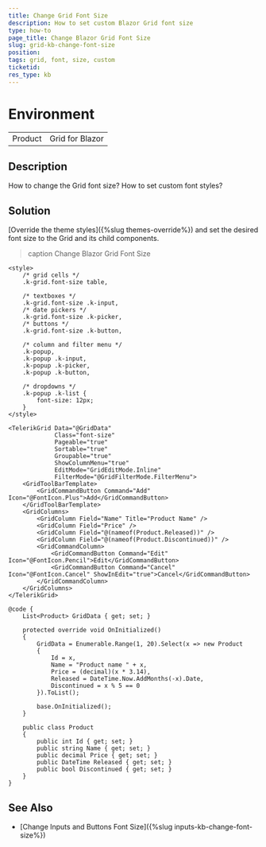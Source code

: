 ```yaml
---
title: Change Grid Font Size
description: How to set custom Blazor Grid font size
type: how-to
page_title: Change Blazor Grid Font Size
slug: grid-kb-change-font-size
position: 
tags: grid, font, size, custom
ticketid: 
res_type: kb
---
```


# Environment

<table>
	<tbody>
		<tr>
			<td>Product</td>
			<td>Grid for Blazor</td>
		</tr>
	</tbody>
</table>

## Description

How to change the Grid font size? How to set custom font styles?

## Solution

[Override the theme styles]({%slug themes-override%}) and set the desired font size to the Grid and its child components.

>caption Change Blazor Grid Font Size

````CSHTML
<style>
    /* grid cells */
    .k-grid.font-size table,

    /* textboxes */
    .k-grid.font-size .k-input,
    /* date pickers */
    .k-grid.font-size .k-picker,
    /* buttons */
    .k-grid.font-size .k-button,

    /* column and filter menu */
    .k-popup,
    .k-popup .k-input,
    .k-popup .k-picker,
    .k-popup .k-button,

    /* dropdowns */
    .k-popup .k-list {
        font-size: 12px;
    }
</style>

<TelerikGrid Data="@GridData"
             Class="font-size"
             Pageable="true"
             Sortable="true"
             Groupable="true"
             ShowColumnMenu="true"
             EditMode="GridEditMode.Inline"
             FilterMode="@GridFilterMode.FilterMenu">
    <GridToolBarTemplate>
        <GridCommandButton Command="Add" Icon="@FontIcon.Plus">Add</GridCommandButton>
    </GridToolBarTemplate>
    <GridColumns>
        <GridColumn Field="Name" Title="Product Name" />
        <GridColumn Field="Price" />
        <GridColumn Field="@(nameof(Product.Released))" />
        <GridColumn Field="@(nameof(Product.Discontinued))" />
        <GridCommandColumn>
            <GridCommandButton Command="Edit" Icon="@FontIcon.Pencil">Edit</GridCommandButton>
            <GridCommandButton Command="Cancel" Icon="@FontIcon.Cancel" ShowInEdit="true">Cancel</GridCommandButton>
        </GridCommandColumn>
    </GridColumns>
</TelerikGrid>

@code {
    List<Product> GridData { get; set; }

    protected override void OnInitialized()
    {
        GridData = Enumerable.Range(1, 20).Select(x => new Product
        {
            Id = x,
            Name = "Product name " + x,
            Price = (decimal)(x * 3.14),
            Released = DateTime.Now.AddMonths(-x).Date,
            Discontinued = x % 5 == 0
        }).ToList();

        base.OnInitialized();
    }

    public class Product
    {
        public int Id { get; set; }
        public string Name { get; set; }
        public decimal Price { get; set; }
        public DateTime Released { get; set; }
        public bool Discontinued { get; set; }
    }
}
````

## See Also

* [Change Inputs and Buttons Font Size]({%slug inputs-kb-change-font-size%})
